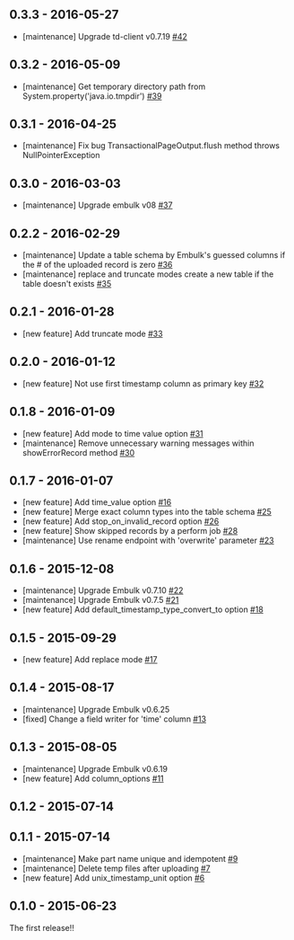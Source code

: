 ## 0.3.3 - 2016-05-27

* [maintenance] Upgrade td-client v0.7.19 [#42](https://github.com/treasure-data/embulk-output-td/pull/42)

## 0.3.2 - 2016-05-09

* [maintenance] Get temporary directory path from System.property('java.io.tmpdir') [#39](https://github.com/treasure-data/embulk-output-td/pull/39)

## 0.3.1 - 2016-04-25

* [maintenance] Fix bug TransactionalPageOutput.flush method throws NullPointerException

## 0.3.0 - 2016-03-03

* [maintenance] Upgrade embulk v08 [#37](https://github.com/treasure-data/embulk-output-td/pull/37)

## 0.2.2 - 2016-02-29

* [maintenance] Update a table schema by Embulk's guessed columns if the # of the uploaded record is zero [#36](https://github.com/treasure-data/embulk-output-td/pull/36)
* [maintenance] replace and truncate modes create a new table if the table doesn't exists [#35](https://github.com/treasure-data/embulk-output-td/pull/35)

## 0.2.1 - 2016-01-28

* [new feature] Add truncate mode [#33](https://github.com/treasure-data/embulk-output-td/pull/33)

## 0.2.0 - 2016-01-12

* [new feature] Not use first timestamp column as primary key [#32](https://github.com/treasure-data/embulk-output-td/pull/32)

## 0.1.8 - 2016-01-09

* [new feature] Add mode to time value option  [#31](https://github.com/treasure-data/embulk-output-td/pull/31)
* [maintenance] Remove unnecessary warning messages within showErrorRecord method [#30](https://github.com/treasure-data/embulk-output-td/pull/30)

## 0.1.7 - 2016-01-07

* [new feature] Add time_value option  [#16](https://github.com/treasure-data/embulk-output-td/pull/16)
* [new feature] Merge exact column types into the table schema [#25](https://github.com/treasure-data/embulk-output-td/pull/25)
* [new feature]	Add stop_on_invalid_record option [#26](https://github.com/treasure-data/embulk-output-td/pull/26)
* [new feature] Show skipped records by a perform job [#28](https://github.com/treasure-data/embulk-output-td/pull/28)
* [maintenance] Use rename endpoint with 'overwrite' parameter [#23](https://github.com/treasure-data/embulk-output-td/pull/23)

## 0.1.6 - 2015-12-08

* [maintenance] Upgrade Embulk v0.7.10 [#22](https://github.com/treasure-data/embulk-output-td/pull/22)
* [maintenance] Upgrade Embulk v0.7.5 [#21](https://github.com/treasure-data/embulk-output-td/pull/21)
* [new feature] Add default_timestamp_type_convert_to option [#18](https://github.com/treasure-data/embulk-output-td/pull/18)

## 0.1.5 - 2015-09-29

* [new feature] Add replace mode [#17](https://github.com/treasure-data/embulk-output-td/pull/17)

## 0.1.4 - 2015-08-17

* [maintenance] Upgrade Embulk v0.6.25
* [fixed] Change a field writer for 'time' column [#13](https://github.com/treasure-data/embulk-output-td/pull/13)


## 0.1.3 - 2015-08-05

* [maintenance] Upgrade Embulk v0.6.19
* [new feature] Add column_options [#11](https://github.com/treasure-data/embulk-output-td/pull/11)

## 0.1.2 - 2015-07-14

## 0.1.1 - 2015-07-14

* [maintenance] Make part name unique and idempotent [#9](https://github.com/treasure-data/embulk-output-td/pull/9)
* [maintenance] Delete temp files after uploading [#7](https://github.com/treasure-data/embulk-output-td/pull/7)
* [new feature] Add unix_timestamp_unit option [#6](https://github.com/treasure-data/embulk-output-td/pull/6)

## 0.1.0 - 2015-06-23

The first release!!
